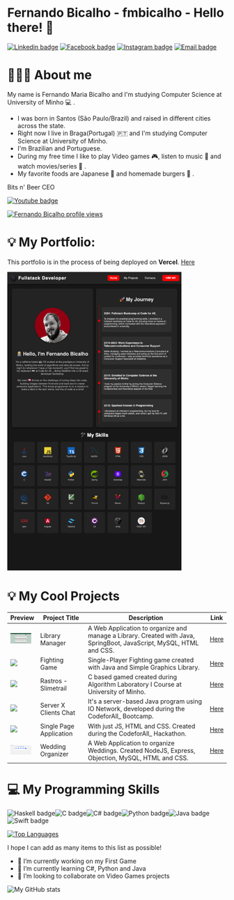 # Fernando Bicalho - fmbicalho - Hello there! 👋

[![Linkedin badge](https://img.shields.io/badge/LinkedIn-0077B5?style=for-the-badge&logo=linkedin&logoColor=white)](https://www.linkedin.com/in/fernando-m-bicalho)
[![Facebook badge](https://img.shields.io/badge/Facebook-1877F2?style=for-the-badge&logo=facebook&logoColor=white)](https://www.facebook.com/fernandombicalho)
[![Instagram badge](https://img.shields.io/badge/-@fmbicalho-purple?style=for-the-badge&logo=Instagram&logoColor=white)](https://www.instagram.com/fmbicalho/)
[![Email badge](https://img.shields.io/badge/-fernando_bicalho-c71610?style=for-the-badge&logo=Gmail&logoColor=white)](mailto:fernando_bicalho@ymail.com)

# 🧑🏻‍💻 About me

My name is Fernando Maria Bicalho and I'm studying Computer Science at University of Minho 💻 . 

- I was born in Santos (São Paulo/Brazil) and raised in different cities across the state.
- Right now I live in Braga(Portugal) 🇵🇹 and I'm studying Computer Science at University of Minho.
- I'm Brazilian and Portuguese.
- During my free time I like to play Video games 🎮, listen to music 🎵 and watch movies/series 🍿 .
- My favorite foods are Japanese 🍣 and homemade burgers 🍔 .

Bits n' Beer CEO

[![Youtube badge](https://img.shields.io/badge/YouTube-FF0000?style=for-the-badge&logo=youtube&logoColor=white)](https://www.youtube.com/c/BitsnBeer)
 
[![Fernando Bicalho profile views](https://u8views.com/api/v1/github/profiles/22182187/views/day-week-month-total-count.svg)](https://u8views.com/github/fmbicalho)  

# 💡 My Portfolio:  

This portfolio is in the process of being deployed on **Vercel**.
 [Here](https://portfolio-heey.vercel.app/)  

<img src="https://github.com/fmbicalho/Portfolio/blob/main/src/assets/images/home.png" width="400">

# 💡 My Cool Projects

| Preview | Project Title | Description | Link |
|---------|---------------|-------------|------|
|<img src="https://github.com/fmbicalho/LibraryManager/blob/main/src/main/resources/static/images/Home.png" width="48">| Library Manager | A Web Application to organize and manage a Library. Created with Java, SpringBoot, JavaScript, MySQL, HTML and CSS. | [Here](https://github.com/fmbicalho/LibraryManager/tree/main) |
|<img src="https://github.com/user-attachments/assets/2f9a34d4-b16b-4f74-bbe1-487094810cf1" width="48">| Fighting Game | Single-Player Fighting game created with Java and Simple Graphics Library. | [Here](https://github.com/fmbicalho/GameJam) |
|<img src="https://cf.geekdo-images.com/tYxS-l2Z8FkehH7eIQFY9A__opengraph/img/jA27SaLhCBZqH0zmZq-fhh-9nBY=/fit-in/1200x630/filters:strip_icc()/pic332409.jpg" width="48">| Rastros - Slimetrail | C based gamed created during Algorithm Laboratory I Course at University of Minho. | [Here](https://github.com/Alef-Keuffer/uminho.la1.rastos-c) |
|<img src="https://github.com/user-attachments/assets/bc4f9c8a-5530-4e18-a0d3-c0957676fb4a" width="48">| Server X Clients Chat | It's a server-based Java program using IO Network, developed during the CodeforAll_ Bootcamp. | [Here](https://github.com/fmbicalho/Online_Chat_in_Java.git) |
|<img src="https://media.licdn.com/dms/image/v2/D4D2DAQFdZooqqYEt2w/profile-treasury-image-shrink_800_800/profile-treasury-image-shrink_800_800/0/1723804917342?e=1726138800&v=beta&t=SvX-D3KXZdoj-J9IfprRYakMjJP00HQwg1aqMc6ID0g" width="48">| Single Page Application | With just JS, HTML and CSS. Created during the CodeforAll_ Hackathon. | [Here](https://github.com/fmbicalho/race4life) |
|<img src="https://github.com/fmbicalho/weddingOrganizerWithNodeJS/blob/main/src/images/home.png" width="48">| Wedding Organizer | A Web Application to organize Weddings. Created NodeJS, Express, Objection, MySQL, HTML and CSS. | [Here](https://github.com/fmbicalho/weddingOrganizerWithNodeJS) |

# 💻 My Programming Skills

![Haskell badge](https://img.shields.io/badge/Haskell-5e5086?style=for-the-badge&logo=haskell&logoColor=white)![C badge](https://img.shields.io/badge/C-00599C?style=for-the-badge&logo=c&logoColor=white)![C# badge](https://img.shields.io/badge/C%23-239120?style=for-the-badge&logo=c-sharp&logoColor=white)![Python badge](https://img.shields.io/badge/Python-3776AB?style=for-the-badge&logo=python&logoColor=white)![Java badge](https://img.shields.io/badge/Java-ED8B00?style=for-the-badge&logo=java&logoColor=white)![Swift badge](https://img.shields.io/badge/Swift-FA7343?style=for-the-badge&logo=swift&logoColor=white)

[![Top Languages](https://github-readme-stats.vercel.app/api/top-langs/?username=fmbicalho&layout=compact&theme=dracula&hide_border=true)](https://github.com/anuraghazra/github-readme-stats)  

I hope I can add as many items to this list as possible!

- 🔭 I’m currently working on my First Game
- 🌱 I’m currently learning C#, Python and Java
- 👯 I’m looking to collaborate on Video Games projects

![My GitHub stats](https://github-readme-stats.vercel.app/api?username=fmbicalho&count_private=true&show_icons=true&theme=dracula&hide=contribs&hide_border=true)

